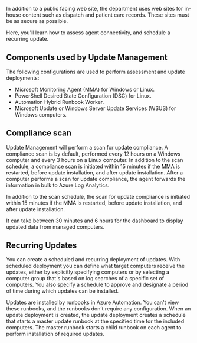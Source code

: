 In addition to a public facing web site, the department uses web sites for in-house content such as dispatch and patient care records. These sites must be as secure as possible.

Here, you'll learn how to assess agent connectivity, and schedule a recurring update.

## Components used by Update Management

The following configurations are used to perform assessment and update deployments:

- Microsoft Monitoring Agent (MMA) for Windows or Linux.
- PowerShell Desired State Configuration (DSC) for Linux.
- Automation Hybrid Runbook Worker.
- Microsoft Update or Windows Server Update Services (WSUS) for Windows computers.

## Compliance scan

Update Management will perform a scan for update compliance. A compliance scan is by default, performed every 12 hours on a Windows computer and every 3 hours on a Linux computer. In addition to the scan schedule, a compliance scan is initiated within 15 minutes if the MMA is restarted, before update installation, and after update installation. After a computer performs a scan for update compliance, the agent forwards the information in bulk to Azure Log Analytics.

In addition to the scan schedule, the scan for update compliance is initiated within 15 minutes if the MMA is restarted, before update installation, and after update installation.

It can take between 30 minutes and 6 hours for the dashboard to display updated data from managed computers.

## Recurring Updates

You can create a scheduled and recurring deployment of updates. With scheduled deployment you can define what target computers receive the updates, either by explicitly specifying computers or by selecting a computer group that's based on log searches of a specific set of computers. You also specify a schedule to approve and designate a period of time during which updates can be installed.

Updates are installed by runbooks in Azure Automation. You can't view these runbooks, and the runbooks don’t require any configuration. When an update deployment is created, the update deployment creates a schedule that starts a master update runbook at the specified time for the included computers. The master runbook starts a child runbook on each agent to perform installation of required updates.
